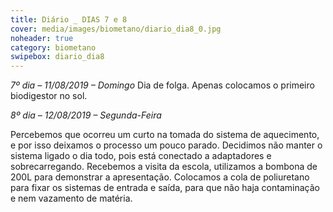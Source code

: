 ```yaml
---
title: Diário _ DIAS 7 e 8
cover: media/images/biometano/diario_dia8_0.jpg
noheader: true
category: biometano
swipebox: diario_dia8
---
```


*7º dia – 11/08/2019 – Domingo*
Dia de folga. Apenas colocamos o primeiro biodigestor no sol.
  
*8º dia – 12/08/2019 – Segunda-Feira*
  
Percebemos que ocorreu um curto na tomada do sistema de aquecimento, e por isso deixamos o processo um pouco parado. Decidimos não manter o sistema ligado o dia todo, pois está conectado a adaptadores e sobrecarregando.
Recebemos a visita da escola, utilizamos a bombona de 200L para demonstrar a apresentação. 
Colocamos a cola de poliuretano para fixar os sistemas de entrada e saída, para que não haja contaminação e nem vazamento de matéria. 

